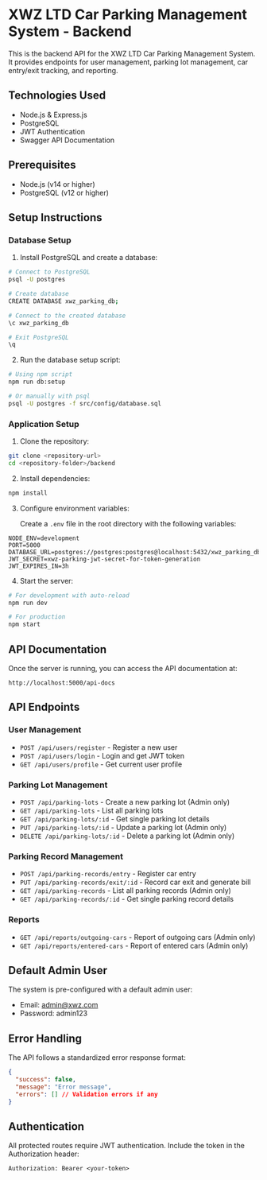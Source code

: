 # XWZ LTD Car Parking Management System - Backend

This is the backend API for the XWZ LTD Car Parking Management System. It provides endpoints for user management, parking lot management, car entry/exit tracking, and reporting.

## Technologies Used

- Node.js & Express.js
- PostgreSQL
- JWT Authentication
- Swagger API Documentation

## Prerequisites

- Node.js (v14 or higher)
- PostgreSQL (v12 or higher)

## Setup Instructions

### Database Setup

1. Install PostgreSQL and create a database:

```bash
# Connect to PostgreSQL
psql -U postgres

# Create database
CREATE DATABASE xwz_parking_db;

# Connect to the created database
\c xwz_parking_db

# Exit PostgreSQL
\q
```

2. Run the database setup script:

```bash
# Using npm script
npm run db:setup

# Or manually with psql
psql -U postgres -f src/config/database.sql
```

### Application Setup

1. Clone the repository:

```bash
git clone <repository-url>
cd <repository-folder>/backend
```

2. Install dependencies:

```bash
npm install
```

3. Configure environment variables:
   
   Create a `.env` file in the root directory with the following variables:

```
NODE_ENV=development
PORT=5000
DATABASE_URL=postgres://postgres:postgres@localhost:5432/xwz_parking_db
JWT_SECRET=xwz-parking-jwt-secret-for-token-generation
JWT_EXPIRES_IN=3h
```

4. Start the server:

```bash
# For development with auto-reload
npm run dev

# For production
npm start
```

## API Documentation

Once the server is running, you can access the API documentation at:

```
http://localhost:5000/api-docs
```

## API Endpoints

### User Management

- `POST /api/users/register` - Register a new user
- `POST /api/users/login` - Login and get JWT token
- `GET /api/users/profile` - Get current user profile

### Parking Lot Management

- `POST /api/parking-lots` - Create a new parking lot (Admin only)
- `GET /api/parking-lots` - List all parking lots
- `GET /api/parking-lots/:id` - Get single parking lot details
- `PUT /api/parking-lots/:id` - Update a parking lot (Admin only)
- `DELETE /api/parking-lots/:id` - Delete a parking lot (Admin only)

### Parking Record Management

- `POST /api/parking-records/entry` - Register car entry
- `PUT /api/parking-records/exit/:id` - Record car exit and generate bill
- `GET /api/parking-records` - List all parking records (Admin only)
- `GET /api/parking-records/:id` - Get single parking record details

### Reports

- `GET /api/reports/outgoing-cars` - Report of outgoing cars (Admin only)
- `GET /api/reports/entered-cars` - Report of entered cars (Admin only)

## Default Admin User

The system is pre-configured with a default admin user:

- Email: admin@xwz.com
- Password: admin123

## Error Handling

The API follows a standardized error response format:

```json
{
  "success": false,
  "message": "Error message",
  "errors": [] // Validation errors if any
}
```

## Authentication

All protected routes require JWT authentication. Include the token in the Authorization header:

```
Authorization: Bearer <your-token>
``` 